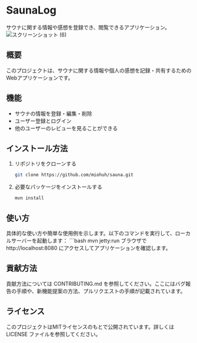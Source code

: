 # SaunaLog

サウナに関する情報や感想を登録でき、閲覧できるアプリケーション。
![スクリーンショット (6)](https://github.com/user-attachments/assets/e0082191-e43c-4279-b4a1-5c3f110cd94b)


## 概要

このプロジェクトは、サウナに関する情報や個人の感想を記録・共有するためのWebアプリケーションです。

## 機能

- サウナの情報を登録・編集・削除
- ユーザー登録とログイン
- 他のユーザーのレビューを見ることができる

## インストール方法

1. リポジトリをクローンする
    ```bash
    git clone https://github.com/miohuh/sauna.git
    ```
2. 必要なパッケージをインストールする
    ```bash
    mvn install
    ```

## 使い方

具体的な使い方や簡単な使用例を示します。以下のコマンドを実行して、ローカルサーバーを起動します：
    ```bash
    mvn jetty:run
    ブラウザで http://localhost:8080 にアクセスしてアプリケーションを確認します。

## 貢献方法

貢献方法については CONTRIBUTING.md を参照してください。ここにはバグ報告の手順や、新機能提案の方法、プルリクエストの手順が記載されています。

## ライセンス
このプロジェクトはMITライセンスのもとで公開されています。詳しくは LICENSE ファイルを参照してください。

